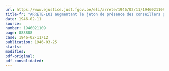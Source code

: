 ```yaml
---
url: https://www.ejustice.just.fgov.be/eli/arrete/1946/02/11/1946021109/justel
title-fr: "ARRETE-LOI augmentant le jeton de présence des conseillers provinciaux et les traitements des membres des députations permanentes"
date: 1946-02-11
source:
number: 1946021109
page: 888888
case: 1946-02-11/12
publication: 1946-03-25
starts:
modifies:
pdf-original:
pdf-consolidated:
---
```


